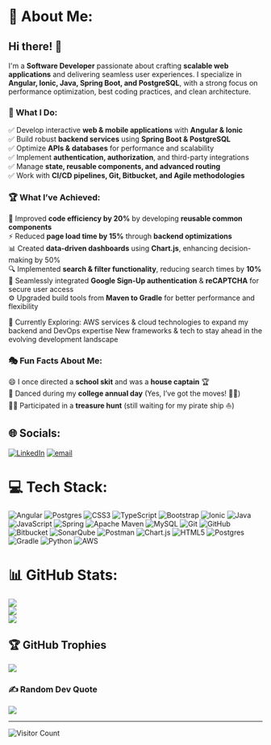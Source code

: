 # 💫 About Me:

## Hi there! 👋  

I'm a **Software Developer** passionate about crafting **scalable web applications** and delivering seamless user experiences. I specialize in **Angular, Ionic, Java, Spring Boot, and PostgreSQL**, with a strong focus on performance optimization, best coding practices, and clean architecture.  

### 🚀 What I Do:  
✅ Develop interactive **web & mobile applications** with **Angular & Ionic**  
✅ Build robust **backend services** using **Spring Boot & PostgreSQL**  
✅ Optimize **APIs & databases** for performance and scalability  
✅ Implement **authentication, authorization**, and third-party integrations  
✅ Manage **state, reusable components, and advanced routing**  
✅ Work with **CI/CD pipelines, Git, Bitbucket, and Agile methodologies**  

### 🏆 What I’ve Achieved:  
🚀 Improved **code efficiency by 20%** by developing **reusable common components**  
⚡ Reduced **page load time by 15%** through **backend optimizations**  
📊 Created **data-driven dashboards** using **Chart.js**, enhancing decision-making by 50%  
🔍 Implemented **search & filter functionality**, reducing search times by **10%**  
🔐 Seamlessly integrated **Google Sign-Up authentication** & **reCAPTCHA** for secure user access<br>
⚙️ Upgraded build tools from **Maven to Gradle** for better performance and flexibility

🌱 Currently Exploring:
AWS services & cloud technologies to expand my backend and DevOps expertise
New frameworks & tech to stay ahead in the evolving development landscape


### 🎭 Fun Facts About Me:  
😄 I once directed a **school skit** and was a **house captain** 🏆  
💃 Danced during my **college annual day** (Yes, I’ve got the moves! 💃🔥)  
🕵️‍♀️ Participated in a **treasure hunt** (still waiting for my pirate ship ⛵)  


## 🌐 Socials:
[![LinkedIn](https://img.shields.io/badge/LinkedIn-%230077B5.svg?logo=linkedin&logoColor=white)](https://linkedin.com/in/https://linkedin.com/in/shreedevi-patil-3509a6247/) [![email](https://img.shields.io/badge/Email-D14836?logo=gmail&logoColor=white)](mailto:shreedevi031@gmail.com) 

# 💻 Tech Stack:
![Angular](https://img.shields.io/badge/angular-%23DD0031.svg?style=for-the-badge&logo=angular&logoColor=white) ![Postgres](https://img.shields.io/badge/postgres-%23316192.svg?style=for-the-badge&logo=postgresql&logoColor=white) ![CSS3](https://img.shields.io/badge/css3-%231572B6.svg?style=for-the-badge&logo=css3&logoColor=white) ![TypeScript](https://img.shields.io/badge/typescript-%23007ACC.svg?style=for-the-badge&logo=typescript&logoColor=white) ![Bootstrap](https://img.shields.io/badge/bootstrap-%238511FA.svg?style=for-the-badge&logo=bootstrap&logoColor=white) ![Ionic](https://img.shields.io/badge/Ionic-%233880FF.svg?style=for-the-badge&logo=Ionic&logoColor=white) ![Java](https://img.shields.io/badge/java-%23ED8B00.svg?style=for-the-badge&logo=openjdk&logoColor=white) ![JavaScript](https://img.shields.io/badge/javascript-%23323330.svg?style=for-the-badge&logo=javascript&logoColor=%23F7DF1E) ![Spring](https://img.shields.io/badge/spring-%236DB33F.svg?style=for-the-badge&logo=spring&logoColor=white) ![Apache Maven](https://img.shields.io/badge/Apache%20Maven-C71A36?style=for-the-badge&logo=Apache%20Maven&logoColor=white) ![MySQL](https://img.shields.io/badge/mysql-4479A1.svg?style=for-the-badge&logo=mysql&logoColor=white) ![Git](https://img.shields.io/badge/git-%23F05033.svg?style=for-the-badge&logo=git&logoColor=white) ![GitHub](https://img.shields.io/badge/github-%23121011.svg?style=for-the-badge&logo=github&logoColor=white) ![Bitbucket](https://img.shields.io/badge/bitbucket-%230047B3.svg?style=for-the-badge&logo=bitbucket&logoColor=white) ![SonarQube](https://img.shields.io/badge/SonarQube-black?style=for-the-badge&logo=sonarqube&logoColor=4E9BCD) ![Postman](https://img.shields.io/badge/Postman-FF6C37?style=for-the-badge&logo=postman&logoColor=white) ![Chart.js](https://img.shields.io/badge/chart.js-F5788D.svg?style=for-the-badge&logo=chart.js&logoColor=white) ![HTML5](https://img.shields.io/badge/html5-%23E34F26.svg?style=for-the-badge&logo=html5&logoColor=white) ![Postgres](https://img.shields.io/badge/postgres-%23316192.svg?style=for-the-badge&logo=postgresql&logoColor=white) ![Gradle](https://img.shields.io/badge/Gradle-02303A.svg?style=for-the-badge&logo=Gradle&logoColor=white) ![Python](https://img.shields.io/badge/python-3670A0?style=for-the-badge&logo=python&logoColor=ffdd54) ![AWS](https://img.shields.io/badge/AWS-%23FF9900.svg?style=for-the-badge&logo=amazon-aws&logoColor=white)
# 📊 GitHub Stats:
![](https://github-readme-stats.vercel.app/api?username=shree031&theme=dark&hide_border=false&include_all_commits=false&count_private=false)<br/>
![](https://github-readme-streak-stats.herokuapp.com/?user=shree031&theme=dark&hide_border=false)<br/>
![](https://github-readme-stats.vercel.app/api/top-langs/?username=shree031&theme=dark&hide_border=false&include_all_commits=false&count_private=false&layout=compact)

## 🏆 GitHub Trophies
![](https://github-profile-trophy.vercel.app/?username=shree031&theme=radical&no-frame=false&no-bg=true&margin-w=4)

### ✍️ Random Dev Quote
![](https://quotes-github-readme.vercel.app/api?type=horizontal&theme=radical)

---
![Visitor Count](https://komarev.com/ghpvc/?username=shree031&color=blue)


